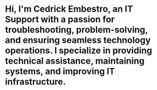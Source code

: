 # Hi, I'm Cedrick Embestro, an IT Support with a passion for troubleshooting, problem-solving, and ensuring seamless technology operations. I specialize in providing technical assistance, maintaining systems, and improving IT infrastructure.
